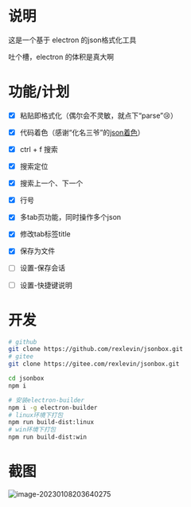 # 说明

这是一个基于 electron 的json格式化工具

吐个槽，electron 的体积是真大啊

# 功能/计划

- [x] 粘贴即格式化（偶尔会不灵敏，就点下“parse”:cry:）

- [x] 代码着色（感谢“化名三爷”的[json着色](https://blog.csdn.net/zlxls/article/details/83185627)）

- [x] ctrl + f 搜索

- [x] 搜索定位

- [x] 搜索上一个、下一个 

- [x] 行号

- [x] 多tab页功能，同时操作多个json

- [x] 修改tab标签title

- [x] 保存为文件

- [ ] 设置-保存会话

- [ ] 设置-快捷键说明

# 开发

```bash
# github
git clone https://github.com/rexlevin/jsonbox.git
# gitee
git clone https://gitee.com/rexlevin/jsonbox.git

cd jsonbox
npm i

# 安装electron-builder
npm i -g electron-builder
# linux环境下打包
npm run build-dist:linux
# win环境下打包
npm run build-dist:win
```

# 截图

![image-20230108203640275](https://imgbd.r-xnoro.com//image-20230108203640275.png)